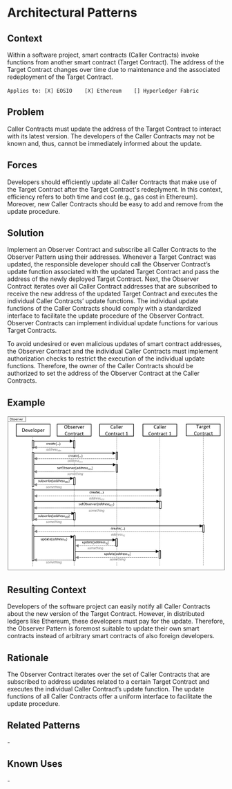 # Architectural Patterns
## Context
Within a software project, smart contracts (Caller Contracts) invoke functions from another smart contract (Target Contract). The address of the Target Contract changes over time due to maintenance and the associated redeployment of the Target Contract.

``Applies to: [X] EOSIO    [X] Ethereum    [] Hyperledger Fabric``
## Problem
Caller Contracts must update the address of the Target Contract to interact with its latest version. The developers of the Caller Contracts may not be known and, thus, cannot be immediately informed about the update.

## Forces
Developers should efficiently update all Caller Contracts that make use of the Target Contract after the Target Contract's redeplyment. In this context, efficiency refers to both time and cost (e.g., gas cost in Ethereum). Moreover, new Caller Contracts should be easy to add and remove from the update procedure.

## Solution
Implement an Observer Contract and subscribe all Caller Contracts to the Observer Pattern using their addresses. Whenever a Target Contract was updated, the responsible developer should call the Observer Contract’s update function associated with the updated Target Contract and pass the address of the newly deployed Target Contract. Next, the Observer Contract iterates over all Caller Contract addresses that are subscribed to receive the new address of the updated Target Contract and executes the individual Caller Contracts’ update functions. The individual update functions of the Caller Contracts should comply with a standardized interface to facilitate the update procedure of the Observer Contract. Observer Contracts can implement individual update functions for various Target Contracts.

To avoid undesired or even malicious updates of smart contract addresses, the Observer Contract and the individual Caller Contracts must implement authorization checks to restrict the execution of the individual update functions. Therefore, the owner of the Caller Contracts should be authorized to set the address of the Observer Contract at the Caller Contracts.

## Example
![Observer](Observer%20Pattern%20-%20Observer.png)

## Resulting Context
Developers of the software project can easily notify all Caller Contracts about the new version of the Target Contract. However, in distributed ledgers like Ethereum, these developers must pay for the update. Therefore, the Observer Pattern is foremost suitable to update their own smart contracts instead of arbitrary smart contracts of also foreign developers.

## Rationale
The Observer Contract iterates over the set of Caller Contracts that are subscribed to address updates related to a certain Target Contract and executes the individual Caller Contract’s update function. The update functions of all Caller Contracts offer a uniform interface to facilitate the update procedure.

## Related Patterns
\-

## Known Uses
\-
